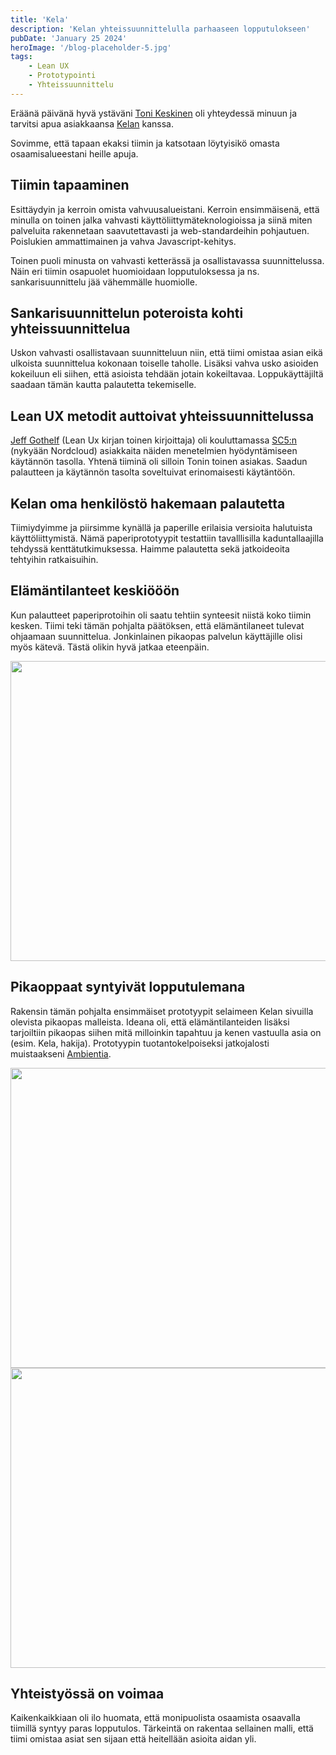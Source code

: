 ```yaml
---
title: 'Kela'
description: 'Kelan yhteissuunnittelulla parhaaseen lopputulokseen'
pubDate: 'January 25 2024'
heroImage: '/blog-placeholder-5.jpg'
tags: 
    - Lean UX
    - Prototypointi
    - Yhteissuunnittelu
---
```


Eräänä päivänä hyvä ystäväni <a href="https://www.linkedin.com/in/tonikeskinen/">Toni Keskinen</a> oli yhteydessä minuun ja tarvitsi apua asiakkaansa <a href="https://kela.fi">Kelan</a> kanssa.

Sovimme, että tapaan ekaksi tiimin ja katsotaan löytyisikö omasta osaamisalueestani heille apuja.

## Tiimin tapaaminen

Esittäydyin ja kerroin omista vahvuusalueistani. Kerroin ensimmäisenä, että minulla on toinen jalka vahvasti käyttöliittymäteknologioissa ja siinä miten palveluita rakennetaan saavutettavasti ja web-standardeihin pohjautuen. Poislukien ammattimainen ja vahva Javascript-kehitys.

Toinen puoli minusta on vahvasti ketterässä ja osallistavassa suunnittelussa. Näin eri tiimin osapuolet huomioidaan lopputuloksessa ja ns. sankarisuunnittelu jää vähemmälle huomiolle. 

## Sankarisuunnittelun poteroista kohti yhteissuunnittelua

Uskon vahvasti osallistavaan suunnitteluun niin, että tiimi omistaa asian eikä ulkoista suunnittelua kokonaan toiselle taholle. Lisäksi vahva usko asioiden kokeiluun eli siihen, että asioista tehdään jotain kokeiltavaa. Loppukäyttäjiltä saadaan tämän kautta palautetta tekemiselle. 

## Lean UX metodit auttoivat yhteissuunnittelussa

<a href="https://jeffgothelf.com/">Jeff Gothelf</a> (Lean Ux kirjan toinen kirjoittaja) oli kouluttamassa <a href="https://sc5.io">SC5:n</a> (nykyään Nordcloud) asiakkaita näiden menetelmien hyödyntämiseen käytännön tasolla. Yhtenä tiiminä oli silloin Tonin toinen asiakas. Saadun palautteen ja käytännön tasolta soveltuivat erinomaisesti käytäntöön.

## Kelan oma henkilöstö hakemaan palautetta 

Tiimiydyimme ja piirsimme kynällä ja paperille erilaisia versioita halutuista käyttöliittymistä. Nämä paperiprototyypit testattiin tavalllisilla kaduntallaajilla tehdyssä kenttätutkimuksessa. Haimme palautetta sekä jatkoideoita tehtyihin ratkaisuihin.

## Elämäntilanteet keskiööön

Kun palautteet paperiprotoihin oli saatu tehtiin synteesit niistä koko tiimin kesken. Tiimi teki tämän pohjalta päätöksen, että elämäntilaneet tulevat ohjaamaan suunnittelua. Jonkinlainen pikaopas palvelun käyttäjille olisi myös kätevä. Tästä olikin hyvä jatkaa eteenpäin.

<img src="/portfolio-kela-2.jpg" alt="" width=960 height=480/>

## Pikaoppaat syntyivät lopputulemana

Rakensin tämän pohjalta ensimmäiset prototyypit selaimeen Kelan sivuilla olevista pikaopas malleista. Ideana oli, että elämäntilanteiden lisäksi tarjoiltiin pikaopas siihen mitä milloinkin tapahtuu ja kenen vastuulla asia on (esim. Kela, hakija). Prototyypin tuotantokelpoiseksi jatkojalosti muistaakseni <a href="https://www.ambientia.fi/">Ambientia</a>.

<img src="/portfolio-kela-1.jpg" alt="" width=960 height=480/>

<img src="/portfolio-kela-3.jpg" alt="" width=960 height=480/>

## Yhteistyössä on voimaa

Kaikenkaikkiaan oli ilo huomata, että monipuolista osaamista osaavalla tiimillä syntyy paras lopputulos. Tärkeintä on rakentaa sellainen malli, että tiimi omistaa asiat sen sijaan että heitellään asioita aidan yli.
